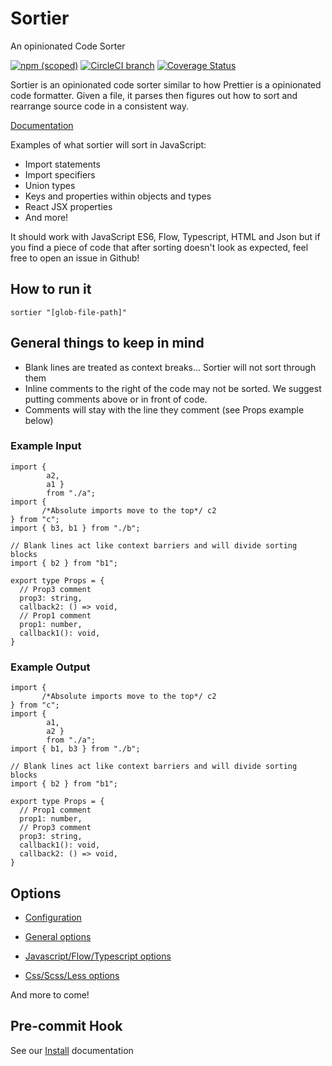 # Sortier

An opinionated Code Sorter

[![npm (scoped)](https://img.shields.io/npm/v/@snowcoders/sortier.svg)](https://www.npmjs.com/package/@snowcoders/sortier) [![CircleCI branch](https://img.shields.io/circleci/project/github/snowcoders/sortier/master.svg)](https://circleci.com/gh/snowcoders/sortier) [![Coverage Status](https://coveralls.io/repos/github/snowcoders/sortier/badge.svg?branch=master)](https://coveralls.io/github/snowcoders/sortier?branch=master)

Sortier is an opinionated code sorter similar to how Prettier is a opinionated code formatter. Given a file, it parses then figures out how to sort and rearrange source code in a consistent way.

[Documentation](http://snowcoders.github.io/sortier)

Examples of what sortier will sort in JavaScript:

- Import statements
- Import specifiers
- Union types
- Keys and properties within objects and types
- React JSX properties
- And more!

It should work with JavaScript ES6, Flow, Typescript, HTML and Json but if you find a piece of code that after sorting doesn't look as expected, feel free to open an issue in Github!

## How to run it

```
sortier "[glob-file-path]"
```

## General things to keep in mind

- Blank lines are treated as context breaks... Sortier will not sort through them
- Inline comments to the right of the code may not be sorted. We suggest putting comments above or in front of code.
- Comments will stay with the line they comment (see Props example below)

### Example Input

```
import {
        a2,
        a1 }
        from "./a";
import {
       /*Absolute imports move to the top*/ c2
} from "c";
import { b3, b1 } from "./b";

// Blank lines act like context barriers and will divide sorting blocks
import { b2 } from "b1";

export type Props = {
  // Prop3 comment
  prop3: string,
  callback2: () => void,
  // Prop1 comment
  prop1: number,
  callback1(): void,
}
```

### Example Output

```
import {
       /*Absolute imports move to the top*/ c2
} from "c";
import {
        a1,
        a2 }
        from "./a";
import { b1, b3 } from "./b";

// Blank lines act like context barriers and will divide sorting blocks
import { b2 } from "b1";

export type Props = {
  // Prop1 comment
  prop1: number,
  // Prop3 comment
  prop3: string,
  callback1(): void,
  callback2: () => void,
}
```

## Options

- [Configuration](https://snowcoders.github.io/sortier/#/configuration)

- [General options](https://snowcoders.github.io/sortier/#/options-general)

- [Javascript/Flow/Typescript options](https://snowcoders.github.io/sortier/#/options-js)

- [Css/Scss/Less options](https://snowcoders.github.io/sortier/#/options-css)

And more to come!

## Pre-commit Hook

See our [Install](https://snowcoders.github.io/sortier/#/install) documentation
